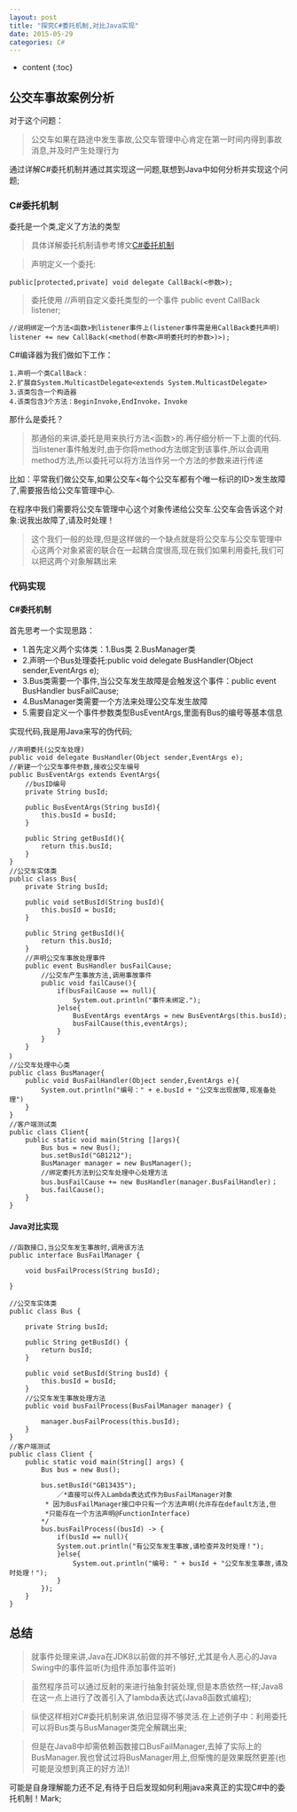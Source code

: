 ```yaml
---
layout: post
title: "探究C#委托机制,对比Java实现"
date: 2015-05-29
categories: C#
---
```


* content
{:toc}

## 公交车事故案例分析

对于这个问题：	

> 公交车如果在路途中发生事故,公交车管理中心肯定在第一时间内得到事故消息,并及时产生处理行为

通过详解C#委托机制并通过其实现这一问题,联想到Java中如何分析并实现这个问题;

### C#委托机制

委托是一个类,定义了方法的类型

> 具体详解委托机制请参考博文[C#委托机制](http://blog.csdn.net/yap111/article/details/2110544)

> 声明定义一个委托:

	public[protected,private] void delegate CallBack(<参数>);
	
> 委托使用
	//声明自定义委托类型的一个事件
	public event CallBack listener;
	
	//说明绑定一个方法<函数>到listener事件上(listener事件需是用CallBack委托声明)
	listener += new CallBack(<method(参数<声明委托时的参数>)>);

C#编译器为我们做如下工作：

	1.声明一个类CallBack：
	2.扩展自System.MulticastDelegate<extends System.MulticastDelegate>
	3.该类包含一个构造器
	4.该类包含3个方法：BeginInvoke,EndInvoke，Invoke

那什么是委托？

> 那通俗的来讲,委托是用来执行方法<函数>的.再仔细分析一下上面的代码.当listener事件触发时,由于你将method方法绑定到该事件,所以会调用method方法,所以委托可以将方法当作另一个方法的参数来进行传递

比如：平常我们做公交车,如果公交车<每个公交车都有个唯一标识的ID>发生故障了,需要报告给公交车管理中心.

在程序中我们需要将公交车管理中心这个对象传递给公交车.公交车会告诉这个对象:说我出故障了,请及时处理！

> 这个我们一般的处理,但是这样做的一个缺点就是将公交车与公交车管理中心这两个对象紧密的联合在一起耦合度很高,现在我们如果利用委托,我们可以把这两个对象解耦出来

### 代码实现

#### C#委托机制

首先思考一个实现思路：

* 1.首先定义两个实体类：1.Bus类 2.BusManager类
* 2.声明一个Bus处理委托:public void delegate BusHandler(Object sender,EventArgs e);
* 3.Bus类需要一个事件,当公交车发生故障是会触发这个事件：public event BusHandler busFailCause;
* 4.BusManager类需要一个方法来处理公交车发生故障
* 5.需要自定义一个事件参数类型BusEventArgs,里面有Bus的编号等基本信息

实现代码,我是用Java来写的伪代码;
	
	//声明委托(公交车处理)
	public void delegate BusHandler(Object sender,EventArgs e);
	//新建一个公交车事件参数,接收公交车编号
	public BusEventArgs extends EventArgs{
		//busID编号
		private String busId;
	 	
		public BusEventArgs(String busId){
			this.busId = busId;
		}

		public String getBusId(){
			return this.busId;
		}
	}
	//公交车实体类
	public class Bus{
		private String busId;
	 	
		public void setBusId(String busId){
			this.busId = busId;
		}	
	 	
		public String getBusId(){
			return this.busId;
		}
	 	//声明公交车事故处理事件
	 	public event BusHandler busFailCause;
	 		//公交车产生事故方法,调用事故事件
	 		public void failCause(){
	 			if(busFailCause == null){
					System.out.println("事件未绑定.");
	 			}else{
	 				BusEventArgs eventArgs = new BusEventArgs(this.busId);
					busFailCause(this,eventArgs);
				}
	 		}
	 	}
	｝
	//公交车处理中心类
	public class BusManager{
		public void BusFailHandler(Object sender,EventArgs e){
			System.out.println("编号：" + e.busId + "公交车出现故障,现准备处理")
		}
	}
	//客户端测试类
	public class Client{
		public static void main(String []args){
			Bus bus = new Bus();
			bus.setBusId("GB1212");
			BusManager manager = new BusManager();
			//绑定委托方法到公交车处理中心处理方法
			bus.busFailCause += new BusHandler(manager.BusFailHandler)；
			bus.failCause();
		}
	}

#### Java对比实现

	//函数接口,当公交车发生事故时,调用该方法
	public interface BusFailManager {
	 		
		void busFailProcess(String busId);
		
	}
		
	//公交车实体类
	public class Bus {
		
		private String busId;
		
		public String getBusId() {
			return busId;
		}
		
		public void setBusId(String busId) {
			this.busId = busId;
		}
		//公交车发生事故处理方法
		public void busFailProcess(BusFailManager manager) {
			
			manager.busFailProcess(this.busId);
		}
	}
	//客户端测试
	public class Client {
		public static void main(String[] args) {
			Bus bus = new Bus();
			
			bus.setBusId("GB13435");
		    	／*直接可以传入Lambda表达式作为BusFailManager对象 
			 * 因为BusFailManager接口中只有一个方法声明(允许存在default方法,但
			 *只能存在一个方法声明@FunctionInterface)
			*/
			bus.busFailProcess((busId) -> {
				if(busId == null){
				System.out.println("有公交车发生事故,请检查并及时处理！");
				}else{
					System.out.println("编号: " + busId + "公交车发生事故,请及时处理！");
				}
			});
		}
	}		

## 总结

> 就事件处理来讲,Java在JDK8以前做的并不够好,尤其是令人恶心的Java Swing中的事件监听(为组件添加事件监听)
	
> 虽然程序员可以通过反射的来进行抽象封装处理,但是本质依然一样;Java8在这一点上进行了改善引入了lambda表达式(Java8函数式编程);

> 纵使这样相对C#委托机制来讲,依旧显得不够灵活.在上述例子中：利用委托可以将Bus类与BusManager类完全解耦出来;
	
> 但是在Java8中却需依赖函数接口BusFailManager,去掉了实际上的BusManager.我也曾试过将BusManager用上,但惭愧的是效果既然更差(也可能是没想到真正的好方法)!
  
可能是自身理解能力还不足,有待于日后发现如何利用java来真正的实现C#中的委托机制！Mark;
